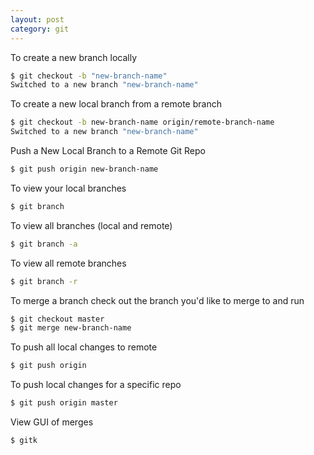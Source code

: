 ```yaml
---
layout: post
category: git
---
```


To create a new branch locally

``` bash
$ git checkout -b "new-branch-name"
Switched to a new branch "new-branch-name"
```


To create a new local branch from a remote branch

``` bash
$ git checkout -b new-branch-name origin/remote-branch-name
Switched to a new branch "new-branch-name"
```

Push a New Local Branch to a Remote Git Repo

``` bash
$ git push origin new-branch-name
```


To view your local branches

``` bash
$ git branch
```


To view all branches (local and remote)

``` bash
$ git branch -a
```

To view all remote branches 

``` bash
$ git branch -r
```

To merge a branch check out the branch you'd like to merge to and run

``` bash
$ git checkout master
$ git merge new-branch-name
```

To push all local changes to remote

``` bash
$ git push origin
```

To push local changes for a specific repo

``` bash
$ git push origin master
```

View GUI of merges

``` bash
$ gitk
```